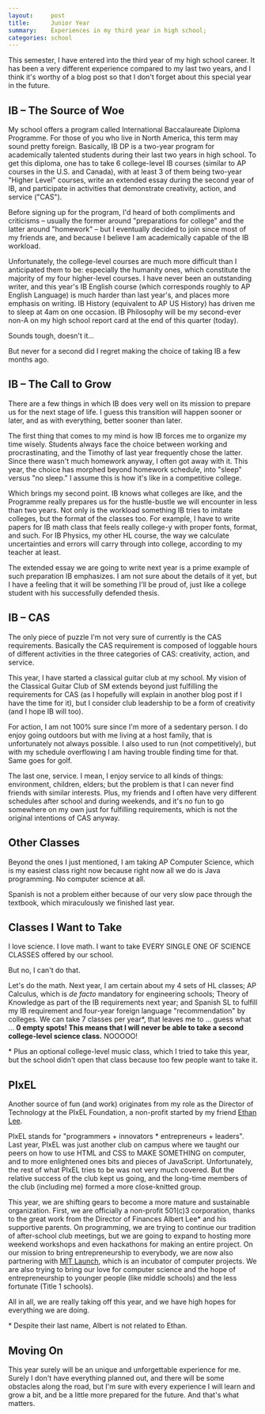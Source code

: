 ```yaml
---
layout:     post
title:      Junior Year
summary:    Experiences in my third year in high school;
categories: school
---
```


This semester, I have entered into the third year of my high school career. It
has been a very different experience compared to my last two years, and I think
it's worthy of a blog post so that I don't forget about this special year in
the future.

## IB – The Source of Woe

My school offers a program called International Baccalaureate Diploma
Programme. For those of you who live in North America, this term may sound
pretty foreign. Basically, IB DP is a two-year program for academically
talented students during their last two years in high school. To get this
diploma, one has to take 6 college-level IB courses (similar to AP courses in
the U.S. and Canada), with at least 3 of them being two-year "Higher Level"
courses, write an extended essay during the second year of IB, and participate
in activities that demonstrate creativity, action, and service ("CAS").

Before signing up for the program, I'd heard of both compliments and criticisms
– usually the former around "preparations for college" and the latter around
"homework" – but I eventually decided to join since most of my friends are, and
because I believe I am academically capable of the IB workload.

Unfortunately, the college-level courses are much more difficult than I
anticipated them to be: especially the humanity ones, which constitute the
majority of my four higher-level courses. I have never been an outstanding
writer, and this year's IB English course (which corresponds roughly to AP
English Language) is much harder than last year's, and places more emphasis on
writing. IB History (equivalent to AP US History) has driven me to sleep at 4am
on one occasion. IB Philosophy will be my second-ever non-A on my high school
report card at the end of this quarter (today).

Sounds tough, doesn't it…

But never for a second did I regret making the choice of taking IB a few months
ago.

## IB – The Call to Grow

There are a few things in which IB does very well on its mission to prepare us
for the next stage of life. I guess this transition will happen sooner or
later, and as with everything, better sooner than later.

The first thing that comes to my mind is how IB forces me to organize my time
wisely. Students always face the choice between working and procrastinating,
and the Timothy of last year frequently chose the latter. Since there wasn't
much homework anyway, I often got away with it. This year, the choice has
morphed beyond homework schedule, into "sleep" versus "no sleep." I assume this
is how it's like in a competitive college.

Which brings my second point. IB knows what colleges are like, and the
Programme really prepares us for the hustle-bustle we will encounter in less
than two years. Not only is the workload something IB tries to imitate
colleges, but the format of the classes too. For example, I have to write
papers for IB math class that feels really college-y with proper fonts, format,
and such. For IB Physics, my other HL course, the way we calculate
uncertainties and errors will carry through into college, according to my
teacher at least.

The extended essay we are going to write next year is a prime example of such
preparation IB emphasizes. I am not sure about the details of it yet, but I
have a feeling that it will be something I'll be proud of, just like a college
student with his successfully defended thesis.

## IB – CAS

The only piece of puzzle I'm not very sure of currently is the CAS
requirements. Basically the CAS requirement is composed of loggable hours of
different activities in the three categories of CAS: creativity, action, and
service.

This year, I have started a classical guitar club at my school. My vision of
the Classical Guitar Club of SM extends beyond just fulfilling the requirements
for CAS (as I hopefully will explain in another blog post if I have the time
for it), but I consider club leadership to be a form of creativity (and I hope
IB will too).

For action, I am not 100% sure since I'm more of a sedentary person. I do enjoy
going outdoors but with me living at a host family, that is unfortunately not
always possible. I also used to run (not competitively), but with my schedule
overflowing I am having trouble finding time for that. Same goes for golf.

The last one, service. I mean, I enjoy service to all kinds of things:
environment, children, elders; but the problem is that I can never find friends
with similar interests. Plus, my friends and I often have very different
schedules after school and during weekends, and it's no fun to go somewhere on
my own just for fulfilling requirements, which is not the original intentions
of CAS anyway.

## Other Classes

Beyond the ones I just mentioned, I am taking AP Computer Science, which is my
easiest class right now because right now all we do is Java programming. No
computer science at all.

Spanish is not a problem either because of our very slow pace through the
textbook, which miraculously we finished last year.

## Classes I Want to Take

I love science. I love math. I want to take EVERY SINGLE ONE OF SCIENCE CLASSES
offered by our school.

But no, I can't do that.

Let's do the math. Next year, I am certain about my 4 sets of HL classes; AP
Calculus, which is *de facto* mandatory for engineering schools; Theory of
Knowledge as part of the IB requirements next year; and Spanish SL to fulfill
my IB requirement and four-year foreign language "recommendation" by colleges.
We can take 7 classes per year\*, that leaves me to … guess what … **0 empty
spots! This means that I will never be able to take a second college-level
science class.** NOOOOO!

\* Plus an optional college-level music class, which I tried to take this year,
but the school didn't open that class because too few people want to take it.

## PIxEL

Another source of fun (and work) originates from my role as the Director of
Technology at the PIxEL Foundation, a non-profit started by my friend
[Ethan Lee][el].

PIxEL stands for "programmers + innovators * entrepreneurs + leaders". Last
year, PIxEL was just another club on campus where we taught our peers on how to
use HTML and CSS to MAKE SOMETHING on computer, and to more enlightened ones
bits and pieces of JavaScript. Unfortunately, the rest of what PIxEL tries to
be was not very much covered. But the relative success of the club kept us
going, and the long-time members of the club (including me) formed a more
close-knitted group.

This year, we are shifting gears to become a more mature and sustainable
organization. First, we are officially a non-profit 501(c)3 corporation, thanks
to the great work from the Director of Finances Albert Lee\* and his supportive
parents. On programming, we are trying to continue our tradition of
after-school club meetings, but we are going to expand to hosting more weekend
workshops and even hackathons for making an entire project. On our mission to
bring entrepreneurship to everybody, we are now also partnering with [MIT
Launch][ml], which is an incubator of computer projects. We are also trying to
bring our love for computer science and the hope of entrepreneurship to younger
people (like middle schools) and the less fortunate (Title 1 schools).

All in all, we are really taking off this year, and we have high hopes for
everything we are doing.

\* Despite their last name, Albert is not related to Ethan.

[el]: https://ethanl.ee/
[ml]: http://www.mitlaunchclubs.com/

## Moving On

This year surely will be an unique and unforgettable experience for me. Surely
I don't have everything planned out, and there will be some obstacles along the
road, but I'm sure with every experience I will learn and grow a bit, and be a
little more prepared for the future. And that's what matters.
